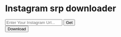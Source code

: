 <?php
    if(isset($_POST["submit"])){
        $file_url = $_POST["url"];
        $file_name = basename($file_url);
        $file_ext = $_POST["ext"];
        header("cache-control: public");
        header("content-Description: file Transfet");
        header("content-type: application/$file_ext");
        header("content-transfer-Encoding: binary");
        readfile($file_url);
    }
?>
<!DOCTYPE html>
<html lang="en">
<head>
    <meta charset="UTF-8">
    <meta name="viewport" content="width=device-width, initial-scale=1.0">
    <link rel="stylesheet" href="styel.css">
    <title>Downlode</title>
</head>
<body>
    <div class="form">
        <h1>Instagram srp downloader</h1>
        <input type="text" class="link Instagram" placeholder="Enter Your Instagram Url..."/>
        <button class="Get" onclick="direct()">Get</button>
        <div class="hidden">
            <form action="" method="post" class="form">
                <input type="text" class="link type"name="type" hidden>
                <input type="text" class="link ext"name="ext" hidden>
                <div>
                    <input type="url" name="url" id="url" class="link form-control" placeholder="enter your URL" 
                    required hidden>
                </div>
                <button type="submit" name="submit" class="Get">Download</button>
            </form>
        </div>
    </div>
    <script src="script.js"></script>
</body>
</html>
